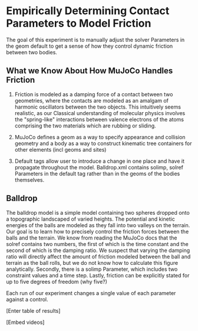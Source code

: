 # Empirically Determining Contact Parameters to Model Friction

The goal of this experiment is to manually adjust the solver Parameters in the
geom default to get a sense of how they control dynamic friction between two bodies.

## What we Know About How MuJoCo Handles Friction

1) Friction is modeled as a damping force of a contact between two geometries, where
the contacts are modeled as an amalgam of harmonic oscillators between the two objects.
This intuitively seems realistic, as our Classical understanding of molecular physics
involves the "spring-like" interactions between valence electrons of the atoms
comprising the two materials which are rubbing or sliding.

2) MuJoCo defines a geom as a way to specify appearance and collision geometry and
 a body as a way to construct kinematic tree containers for other elements (incl
   geoms and sites)

3) Default tags allow user to introduce a change in one place and have it propagate
throughout the model. Balldrop.xml contains solimp, solref Parameters in the default tag
rather than in the geoms of the bodies themselves.

## Balldrop

The balldrop model is a simple model containing two spheres dropped onto a topographic
landscaped of varied heights. The potential and kinetic energies of the balls are
modeled as they fall into two valleys on the terrain. Our goal is to learn how to
precisely control the friction forces between the balls and the terrain. We know
from reading the MuJoCo docs that the solref contains two numbers, the first of which
is the time constant and the second of which is the damping ratio. We suspect that
varying the damping ratio will directly affect the amount of friction modeled between
the ball and terrain as the ball rolls, but we do not know how to calculate this
figure analytically. Secondly, there is a solimp Parameter, which includes two constraint
values and a time step. Lastly, friction can be explicitly stated for up to five degrees of
freedom (why five?)

Each run of our experiment changes a single value of each parameter against a control.

[Enter table of results]

[Embed videos]
